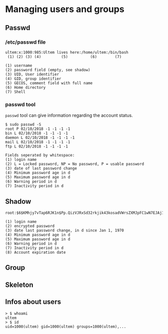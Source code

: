 # Managing users and groups

## Passwd

### /etc/passwd file

```
ultem:x:1000:985:Ultem lives here:/home/ultem:/bin/bash
 (1) (2) (3) (4)         (5)          (6)        (7)

(1) username
(2) password field (empty, see shadow)
(3) UID, User identifier
(4) GID, group identifier
(5) GECOS, comment field with full name
(6) Home directory
(7) Shell

```

### passwd tool

`passwd` tool can give information regarding the account status.

```
$ sudo passwd -S
root P 02/10/2018 -1 -1 -1 -1
bin L 02/10/2018 -1 -1 -1 -1
daemon L 02/10/2018 -1 -1 -1 -1
mail L 02/10/2018 -1 -1 -1 -1
ftp L 02/10/2018 -1 -1 -1 -1

Fields seperated by whitespace:
(1) login name
(2) L = Locked password, NP = No password, P = usable password
(3) date of last password change
(4) Minimum password age in d
(5) Maximum password age in d
(6) Warning period in d
(7) Inactivity period in d
```
## Shadow

```
root:$6$KMhjy7vTap6RJK1n$Pp.QizVJRxSd32rkjik43kosadVWrsZXMJpFC1wN7EJAj1jkEP3YAkfiyXTGHt3cqDvF/bvA2sOVwOxwDozjfSe.:17572::::::

(1) login name
(2) encrypted password 
(3) date last password change, in d since Jan 1, 1970
(4) Minimum password age in d
(5) Maximum password age in d
(6) Warning period in d
(7) Inactivity period in d
(8) Account expiration date
```

## Group

## Skeleton

## Infos about users

```
> $ whoami
ultem
> $ id
uid=1000(ultem) gid=1000(ultem) groups=1000(ultem),...
```

